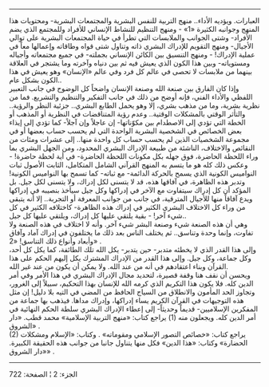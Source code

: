 ------------------------------------------------------------------------

العبارات. ويؤديه الأداء.. منهج التربية للنفس البشرية والمجتمعات البشرية-
ومحتويات هذا المنهج وجوانبه الكثيرة «1» - ومنهج التنظيم للنشاط الإنساني
للأفراد وللمجتمع الذي يضم الأفراد- وشتى الجوانب والملابسات التي تطرأ في
حياة المجتمعات البشرية على توالي الأجيال- ومنهج التقويم للإدراك البشري
ذاته وتناول شتى قواه وطاقاته وإعمالها معاً في عملية الإدراك! - ومنهج
التنسيق بين الكائن الإنساني بجملته- في جميع مجتمعاته وأجياله ومستوياته-
وبين هذا الكون الذي يعيش فيه ثم بين دنياه وآخرته وما يشتجر في العلاقة
بينهما من ملابسات لا تحصى في عالم كل فرد وفي عالم «الإنسان» وهو يعيش في
هذا الكون بشكل عام..  
وإذا كان الفارق بين صنعة الله وصنعة الإنسان واضحاً كل الوضوح في جانب
التعبير اللفظي والأداء الفني، فإنه أوضح من ذلك في جانب التفكير والتنظيم
والتشريع. فما من نظرية بشرية، وما من مذهب بشري، إلا وهو يحمل الطابع
البشري.. جزئية النظر والرؤية.. والتأثر الوقتي بالمشكلات الوقتية.. وعدم
رؤية المتناقضات في النظرية أو المذهب أو الخطة التي تؤدي إلى الاصطدام بين
مكوّناتها- إن عاجلاً وإن آجلاً- كما تؤدي إلى إيذاء بعض الخصائص في الشخصية
البشرية الواحدة التي لم يحسب حساب بعضها أو في مجموعة الشخصيات الذين لم
يحسب حساب كل واحدة منها.. إلى عشرات ومئات من النقائص والاختلاف، الناشئة
من طبيعة الإدراك البشري المحدود، ومن الجهل البشري بما وراء اللحظة
الحاضرة، فوق جهله بكل مكونات اللحظة الحاضرة- في أية لحظة حاضرة! - وعكس
ذلك كله هو ما يتسم به المنهج القرآني الشامل المتكامل، الثابت الأصول ثبات
النواميس الكونية الذي يسمح بالحركة الدائمة- مع ثباته- كما تسمح بها
النواميس الكونية! وتدبر هذه الظاهرة، في آفاقها هذه، قد لا يتسنى لكل
إدراك، ولا يتسنى لكل جيل. بل المؤكد أن كل إدراك سيتفاوت مع الآخر في
إدراكها وكل جيل سيأخذ بنصيبه في إدراكها ويدع آفاقاً منها للأجيال
المترقية، في جانب من جوانب المعرفة أو التجربة.. إلا أنه يتبقى من وراء كل
الاختلاف البشري الكثير في إدراك هذه الظاهرة- كاختلافه الكثير في كل شيء
آخر! - بقية يلتقي عليها كل إدراك، ويلتقي عليها كل جيل..  
وهي أن هذه الصنعة شيء وصنعة البشر شيء آخر. وأنه لا اختلاف في هذه الصنعة
ولا تفاوت، وإنما وحدة وتناسق.. ثم يختلف الناس بعد ذلك ما يختلفون في
إدراك آماد وآفاق وأبعاد وأنواع ذلك التناسق! «2» .  
وإلى هذا القدر الذي لا يخطئه متدبر- حين يتدبر- يكل الله تلك الطائفة، كما
يكل كل أحد، وكل جماعة، وكل جيل. وإلى هذا القدر من الإدراك المشترك يكل
إليهم الحكم على هذا القرآن وبناء اعتقادهم في أنه من عند الله. ولا يمكن
أن يكون من عند غير الله.  
ويحسن أن نقف هنا وقفة قصيرة، لتحديد مجال الإدراك البشري في هذا الأمر وفي
أمر الدين كله. فلا يكون هذا التكريم الذي كرمه الله للإنسان بهذا التحكيم،
سبيلاً إلى الغرور، وتجاوز الحد المأمون والانطلاق من السياج الحافظ من
المضي في التيه بلا دليل! إن مثل هذه التوجيهات في القرآن الكريم يساء
إدراكها، وإدراك مداها. فيذهب بها جماعة من المفكرين الإسلاميين- قديماً
وحديثاً- إلى إعطاء الإدراك البشري سلطة الحكم النهائية في أمر الدين كله.
ويجعلون منه (1) يراجع كتاب: «منهج التربية الإسلامية» محمد قطب. «دار
الشروق» .  
(2) يراجع كتاب: «خصائص التصور الإسلامي ومقوماته» . وكتاب: «الإسلام
ومشكلات الحضارة» وكتاب: «هذا الدين» فكل منها يتناول جانبا من جوانب هذه
الحقيقة الكبيرة. «دار الشروق» .

------------------------------------------------------------------------

الجزء: 2 ¦ الصفحة: 722

